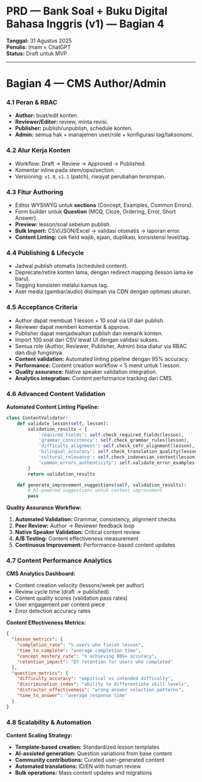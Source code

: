 # PRD — Bank Soal + Buku Digital Bahasa Inggris (v1) — Bagian 4
**Tanggal:** 31 Agustus 2025  
**Penulis:** Imam × ChatGPT  
**Status:** Draft untuk MVP

---

# Bagian 4 — CMS Author/Admin

### 4.1 Peran & RBAC
- **Author:** buat/edit konten.  
- **Reviewer/Editor:** review, minta revisi.  
- **Publisher:** publish/unpublish, schedule konten.  
- **Admin:** semua hak + manajemen user/role + konfigurasi tag/taksonomi.

### 4.2 Alur Kerja Konten
- Workflow: Draft → Review → Approved → Published.  
- Komentar inline pada stem/opsi/section.  
- Versioning: `v1.0`, `v1.1` (patch), riwayat perubahan tersimpan.

### 4.3 Fitur Authoring
- Editor WYSIWYG untuk **sections** (Concept, Examples, Common Errors).  
- Form builder untuk **Question** (MCQ, Cloze, Ordering, Error, Short Answer).  
- **Preview:** lesson/soal sebelum publish.  
- **Bulk Import:** CSV/JSON/Excel → validasi otomatis → laporan error.  
- **Content Linting:** cek field wajib, ejaan, duplikasi, konsistensi level/tag.

### 4.4 Publishing & Lifecycle
- Jadwal publish otomatis (scheduled content).  
- Deprecate/retire konten lama, dengan redirect mapping (lesson lama ke baru).  
- Tagging konsisten melalui kamus tag.  
- Aset media (gambar/audio) disimpan via CDN dengan optimasi ukuran.

### 4.5 Acceptance Criteria
- Author dapat membuat 1 lesson + 10 soal via UI dan publish.  
- Reviewer dapat memberi komentar & approve.  
- Publisher dapat menjadwalkan publish dan menarik konten.  
- Import 100 soal dari CSV lewat UI dengan validasi sukses.  
- Semua role (Author, Reviewer, Publisher, Admin) bisa diatur via RBAC dan diuji fungsinya.
- **Content validation:** Automated linting pipeline dengan 95% accuracy.
- **Performance:** Content creation workflow < 5 menit untuk 1 lesson.
- **Quality assurance:** Native speaker validation integration.
- **Analytics integration:** Content performance tracking dari CMS.

### 4.6 Advanced Content Validation
**Automated Content Linting Pipeline:**
```python
class ContentValidator:
    def validate_lesson(self, lesson):
        validation_results = {
            'required_fields': self.check_required_fields(lesson),
            'grammar_consistency': self.check_grammar_rules(lesson),
            'difficulty_alignment': self.check_cefr_alignment(lesson),
            'bilingual_accuracy': self.check_translation_quality(lesson),
            'cultural_relevance': self.check_indonesian_context(lesson),
            'common_errors_authenticity': self.validate_error_examples(lesson)
        }
        return validation_results

    def generate_improvement_suggestions(self, validation_results):
        # AI-powered suggestions untuk content improvement
        pass
```

**Quality Assurance Workflow:**
1. **Automated Validation:** Grammar, consistency, alignment checks
2. **Peer Review:** Author → Reviewer feedback loop
3. **Native Speaker Validation:** Critical content review
4. **A/B Testing:** Content effectiveness measurement
5. **Continuous Improvement:** Performance-based content updates

### 4.7 Content Performance Analytics
**CMS Analytics Dashboard:**
- Content creation velocity (lessons/week per author)
- Review cycle time (draft → published)
- Content quality scores (validation pass rates)
- User engagement per content piece
- Error detection accuracy rates

**Content Effectiveness Metrics:**
```json
{
  "lesson_metrics": {
    "completion_rate": "% users who finish lesson",
    "time_to_complete": "average completion time",
    "concept_mastery_rate": "% achieving 80%+ accuracy",
    "retention_impact": "D7 retention for users who completed"
  },
  "question_metrics": {
    "difficulty_accuracy": "empirical vs intended difficulty",
    "discrimination_index": "ability to differentiate skill levels",
    "distractor_effectiveness": "wrong answer selection patterns",
    "time_to_answer": "average response time"
  }
}
```

### 4.8 Scalability & Automation
**Content Scaling Strategy:**
- **Template-based creation:** Standardized lesson templates
- **AI-assisted generation:** Question variations from base content
- **Community contributions:** Curated user-generated content
- **Automated translations:** ID/EN with human review
- **Bulk operations:** Mass content updates and migrations